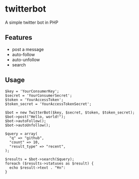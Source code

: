 twitterbot
==========

A simple twitter bot in PHP

Features
--------
* post a message
* auto-follow
* auto-unfollow
* search

Usage
-----

    $key = 'YourConsumerKey';
    $secret = 'YourConsumerSecret';
    $token = 'YourAccessToken';
    $token_secret = 'YourAccessTokenSecret';
    
    $bot = new TwitterBot($key, $secret, $token, $token_secret);
    $bot->post("Hello, world!");
    $bot->autoFollow();
    $bot->autoUnfollow();
    
    $query = array(
      "q" => "github",
      "count" => 10,
      "result_type" => "recent",
    );
    
    $results = $bot->search($query);
    foreach ($results->statuses as $result) {
      echo $result->text . "¥n":
    }
